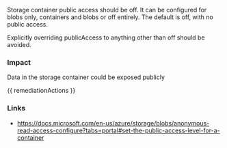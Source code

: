 
Storage container public access should be off. It can be configured for blobs only, containers and blobs or off entirely. The default is off, with no public access.

Explicitly overriding publicAccess to anything other than off should be avoided.

### Impact
Data in the storage container could be exposed publicly

<!-- DO NOT CHANGE -->
{{ remediationActions }}

### Links
- https://docs.microsoft.com/en-us/azure/storage/blobs/anonymous-read-access-configure?tabs=portal#set-the-public-access-level-for-a-container


